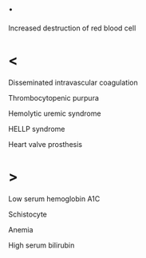 # .

Increased destruction of red blood cell

# <

Disseminated intravascular coagulation

Thrombocytopenic purpura

Hemolytic uremic syndrome

HELLP syndrome

Heart valve prosthesis

# >

Low serum hemoglobin A1C

Schistocyte

Anemia

High serum bilirubin
